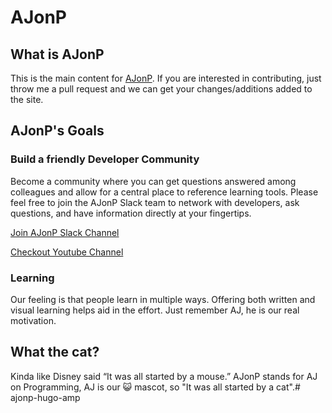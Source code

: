 # AJonP

## What is AJonP


This is the main content for [AJonP](https://ajonp.com). If you are interested in contributing, just throw me a pull request and we can get your changes/additions added to the site.

## AJonP's Goals

### Build a friendly Developer Community

Become a community where you can get questions answered among colleagues and allow for a central place to reference learning tools.
Please feel free to join the AJonP Slack team to network with developers, ask questions, and have information directly at your fingertips.

<a href="https://ajonp-com.slack.com/join/shared_invite/enQtNDk4NjMyNDUxMzM0LWQwMThkZDE3MDAzNzVmNWE3N2M1NzkwMzg1YWQ5NzIxZmIyYTM3ZjEyOGU3YjQ0NTFkYzRmZjMyYzExNDNlNTg">
Join AJonP Slack Channel
</a>

<a href="https://www.youtube.com/channel/UCnKZ8gEb78zXKMi1ns-IQ2g">Checkout Youtube Channel</a>

### Learning

Our feeling is that people learn in multiple ways. Offering both written and visual learning helps aid in the effort.
Just remember AJ, he is our real motivation.

## What the cat?
Kinda like Disney said “It was all started by a mouse.”
AJonP stands for AJ on Programming, AJ is our 😺 mascot, so "It was all started by a cat".# ajonp-hugo-amp
